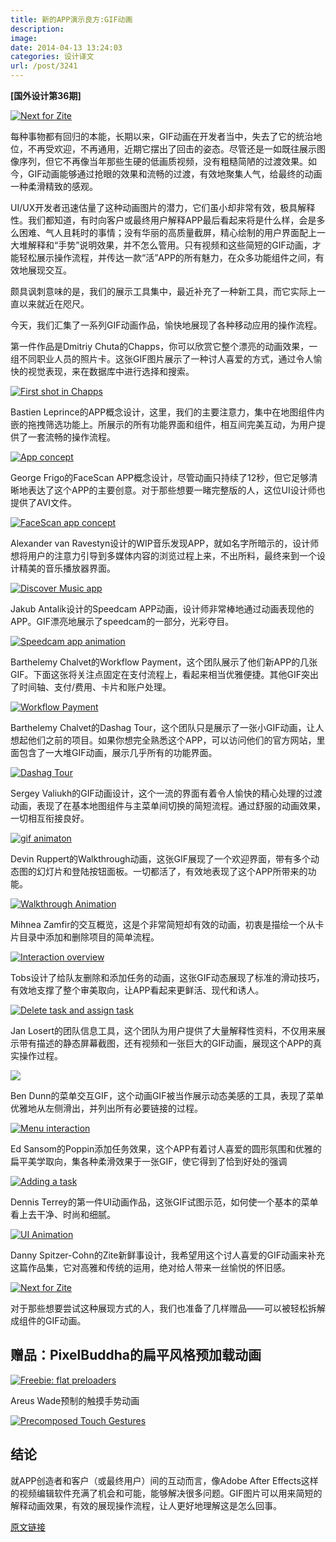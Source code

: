 ```yaml
---
title: 新的APP演示良方:GIF动画
description: 
image: 
date: 2014-04-13 13:24:03
categories: 设计译文
url: /post/3241
---
```


**[国外设计第36期]**

[![Next for Zite](http://designmodo.com/wp-content/uploads/2014/03/Next-for-Zite.gif)](http://dribbble.com/shots/1451105-What-s-Next-for-Zite)

每种事物都有回归的本能，长期以来，GIF动画在开发者当中，失去了它的统治地位，不再受欢迎，不再通用，近期它摆出了回击的姿态。尽管还是一如既往展示图像序列，但它不再像当年那些生硬的低画质视频，没有粗糙简陋的过渡效果。如今，GIF动画能够通过抢眼的效果和流畅的过渡，有效地聚集人气，给最终的动画一种柔滑精致的感观。

UI/UX开发者迅速估量了这种动画图片的潜力，它们虽小却非常有效，极具解释性。我们都知道，有时向客户或最终用户解释APP最后看起来将是什么样，会是多么困难、气人且耗时的事情；没有华丽的高质量截屏，精心绘制的用户界面配上一大堆解释和“手势”说明效果，并不怎么管用。只有视频和这些简短的GIF动画，才能轻松展示操作流程，并传达一款“活”APP的所有魅力，在众多功能组件之间，有效地展现交互。

颇具讽刺意味的是，我们的展示工具集中，最近补充了一种新工具，而它实际上一直以来就近在咫尺。

今天，我们汇集了一系列GIF动画作品，愉快地展现了各种移动应用的操作流程。

第一件作品是Dmitriy Chuta的Chapps，你可以欣赏它整个漂亮的动画效果，一组不同职业人员的照片卡。这张GIF图片展示了一种讨人喜爱的方式，通过令人愉快的视觉表现，来在数据库中进行选择和搜索。

[![First shot in Chapps](http://designmodo.com/wp-content/uploads/2014/03/First-shot-in-Chapps.gif)](http://dribbble.com/shots/1265487-First-shot-in-Chapps-Animation)

Bastien Leprince的APP概念设计，这里，我们的主要注意力，集中在地图组件内嵌的拖拽筛选功能上。所展示的所有功能界面和组件，相互间完美互动，为用户提供了一套流畅的操作流程。

[![App concept](http://designmodo.com/wp-content/uploads/2014/03/App-concept.gif)](http://dribbble.com/shots/1431325-App-concept-GIF)

George Frigo的FaceScan APP概念设计，尽管动画只持续了12秒，但它足够清晰地表达了这个APP的主要创意。对于那些想要一睹完整版的人，这位UI设计师也提供了AVI文件。

[![FaceScan app concept](http://designmodo.com/wp-content/uploads/2014/03/FaceScan-app-concept.gif)](http://dribbble.com/shots/1439846-FaceScan-app-concept)

Alexander van Ravestyn设计的WIP音乐发现APP，就如名字所暗示的，设计师想将用户的注意力引导到多媒体内容的浏览过程上来，不出所料，最终来到一个设计精美的音乐播放器界面。

[![Discover Music app](http://designmodo.com/wp-content/uploads/2014/03/Discover-Music-app.gif)](http://dribbble.com/shots/1433004-GIF-WIP-Discover-Music-app)

Jakub Antalík设计的Speedcam APP动画，设计师非常棒地通过动画表现他的APP。GIF漂亮地展示了speedcam的一部分，光彩夺目。

[![Speedcam app animation](http://designmodo.com/wp-content/uploads/2014/03/Speedcam-app-animation.gif)](http://dribbble.com/shots/1436337-Speedcam-app-animation)

Barthelemy Chalvet的Workflow Payment，这个团队展示了他们新APP的几张GIF。下面这张将关注点固定在支付流程上，看起来相当优雅便捷。其他GIF突出了时间轴、支付/费用、卡片和账户处理。

[![Workflow Payment](http://designmodo.com/wp-content/uploads/2014/03/Workflow-Payment.gif)](http://dribbble.com/shots/1350930-GIF-Workflow-Payment)

Barthelemy Chalvet的Dashag Tour，这个团队只是展示了一张小GIF动画，让人想起他们之前的项目。如果你想完全熟悉这个APP，可以访问他们的官方网站，里面包含了一大堆GIF动画，展示几乎所有的功能界面。

[![Dashag Tour](http://designmodo.com/wp-content/uploads/2014/03/Dashag-Tour.gif)](http://dribbble.com/shots/1215170-GIF-Dashag-Tour)

Sergey Valiukh的GIF动画设计，这个一流的界面有着令人愉快的精心处理的过渡动画，表现了在基本地图组件与主菜单间切换的简短流程。通过舒服的动画效果，一切相互衔接良好。

[![gif animaton](http://designmodo.com/wp-content/uploads/2014/03/gif_animaton.gif)](http://dribbble.com/shots/1360884-Gif-Animation)

Devin Ruppert的Walkthrough动画，这张GIF展现了一个欢迎界面，带有多个动态图的幻灯片和登陆按钮面板。一切都活了，有效地表现了这个APP所带来的功能。

[![Walkthrough Animation](http://designmodo.com/wp-content/uploads/2014/03/Walkthrough-Animation.gif)](http://dribbble.com/shots/1453070-Walkthrough-Animation)

Mihnea Zamfir的交互概览，这是个非常简短却有效的动画，初衷是描绘一个从卡片目录中添加和删除项目的简单流程。

[![Interaction overview](http://designmodo.com/wp-content/uploads/2014/03/Interaction-overview.gif)](http://dribbble.com/shots/1352068-Interaction-overview)

Tobs设计了给队友删除和添加任务的动画，这张GIF动态展现了标准的滑动技巧，有效地支撑了整个审美取向，让APP看起来更鲜活、现代和诱人。

[![Delete task and assign task](http://designmodo.com/wp-content/uploads/2014/03/Delete-task-and-assign-task.gif)](http://dribbble.com/shots/1074906-GIF-Delete-task-and-assign-task-to-your-teammate-in-action)

Jan Losert的团队信息工具，这个团队为用户提供了大量解释性资料，不仅用来展示带有描述的静态屏幕截图，还有视频和一张巨大的GIF动画，展现这个APP的真实操作过程。

[![](http://designmodo.com/wp-content/uploads/2014/03/Team-Messages.gif)](http://dribbble.com/shots/1422850-Team-Messages)

Ben Dunn的菜单交互GIF，这个动画GIF被当作展示动态美感的工具，表现了菜单优雅地从左侧滑出，并列出所有必要链接的过程。

[![Menu interaction](http://designmodo.com/wp-content/uploads/2014/03/Menu-interaction.gif)](http://dribbble.com/shots/1419291-Menu-interaction-GIF)

Ed Sansom的Poppin添加任务效果，这个APP有着讨人喜爱的圆形氛围和优雅的扁平美学取向，集各种柔滑效果于一张GIF，使它得到了恰到好处的强调

[![Adding a task](http://designmodo.com/wp-content/uploads/2014/03/Adding-a-task.gif)](http://dribbble.com/shots/1455677-Poppin-Adding-a-task-GIF)

Dennis Terrey的第一件UI动画作品，这张GIF试图示范，如何使一个基本的菜单看上去干净、时尚和细腻。

[![UI Animation](http://designmodo.com/wp-content/uploads/2014/03/anim-large.gif)](http://dribbble.com/shots/1448631-My-First-UI-Animation)

Danny Spitzer-Cohn的Zite新鲜事设计，我希望用这个讨人喜爱的GIF动画来补充这篇作品集，它对高雅和传统的运用，绝对给人带来一丝愉悦的怀旧感。

[![Next for Zite](http://designmodo.com/wp-content/uploads/2014/03/Next-for-Zite.gif)](http://dribbble.com/shots/1451105-What-s-Next-for-Zite)

对于那些想要尝试这种展现方式的人，我们也准备了几样赠品——可以被轻松拆解成组件的GIF动画。

## 赠品：PixelBuddha的扁平风格预加载动画

[![Freebie: flat preloaders](http://designmodo.com/wp-content/uploads/2014/03/flat-preloaders.gif)](http://dribbble.com/shots/1456592-Freebie-flat-preloaders)

Areus Wade预制的触摸手势动画

[![Precomposed Touch Gestures](http://designmodo.com/wp-content/uploads/2014/03/Precomposed-Touch-Gestures.gif)](http://dribbble.com/shots/1173787-Precomposed-Touch-Gestures)

## 结论

就APP创造者和客户（或最终用户）间的互动而言，像Adobe After Effects这样的视频编辑软件充满了机会和可能，能够解决很多问题。GIF图片可以用来简短的解释动画效果，有效的展现操作流程，让人更好地理解这是怎么回事。

[原文链接](http://designmodo.com/animated-gif-app-presentation/)